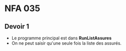 # NFA 035

## Devoir 1
* Le programme principal est dans **RunListAssures**
* On ne peut saisir qu'une seule fois la liste des assurés.
